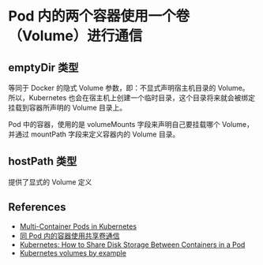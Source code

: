 # Pod 内的两个容器使用一个卷（Volume）进行通信

## emptyDir 类型
等同于 Docker 的隐式 Volume 参数，即：不显式声明宿主机目录的 Volume。
所以，Kubernetes 也会在宿主机上创建一个临时目录，这个目录将来就会被绑定挂载到容器所声明的 Volume 目录上。

Pod 中的容器，使用的是 volumeMounts 字段来声明自己要挂载哪个 Volume，并通过 mountPath 字段来定义容器内的 Volume 目录。

## hostPath 类型
提供了显式的 Volume 定义

## References
- [Multi-Container Pods in Kubernetes](https://linchpiner.github.io/k8s-multi-container-pods.html)
- [同 Pod 内的容器使用共享卷通信](https://kubernetes.io/cn/docs/tasks/access-application-cluster/communicate-containers-same-pod-shared-volume/)
- [Kubernetes: How to Share Disk Storage Between Containers in a Pod](https://www.stratoscale.com/blog/kubernetes/kubernetes-how-to-share-disk-storage-between-containers-in-a-pod/)
- [Kubernetes volumes by example](http://kubernetesbyexample.com/volumes/)